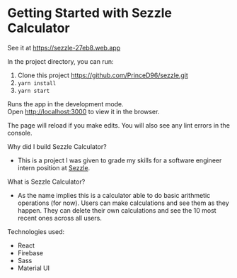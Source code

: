 # Getting Started with Sezzle Calculator

See it at https://sezzle-27eb8.web.app

In the project directory, you can run:
  1. Clone this project https://github.com/PrinceD96/sezzle.git
  2. `yarn install`
  3. `yarn start`

Runs the app in the development mode.\
Open [http://localhost:3000](http://localhost:3000) to view it in the browser.

The page will reload if you make edits.
You will also see any lint errors in the console.

Why did I build Sezzle Calculator?
* This is a project I was given to grade my skills for a software engineer intern position at [Sezzle](https://sezzle.com).

What is Sezzle Calculator?
* As the name implies this is a calculator able to do basic arithmetic operations (for now). Users can make calculations and see them as they happen. They can delete their own calculations and see the 10 most recent ones across all users.

Technologies used:
* React
* Firebase
* Sass
* Material UI
